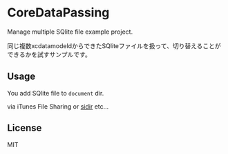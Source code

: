 # CoreDataPassing

Manage multiple SQlite file example project.

同じ複数xcdatamodeldからできたSQliteファイルを扱って、切り替えることができるかを試すサンプルです。

## Usage

You add SQlite file to ``document`` dir.

via iTunes File Sharing or [sidir](https://github.com/paulsamuels/sidir "sidir") etc...

## License

MIT